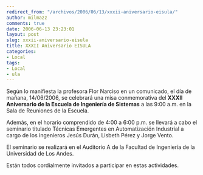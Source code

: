 ```yaml
---
redirect_from: "/archivos/2006/06/13/xxxii-aniversario-eisula/"
author: milmazz
comments: true
date: 2006-06-13 23:23:01
layout: post
slug: xxxii-aniversario-eisula
title: XXXII Aniversario EISULA
categories:
- Local
tags:
- Local
- ula
---
```


Según lo manifiesta la profesora Flor Narciso en un comunicado, el día de mañana, 14/06/2006, se celebrará una misa conmemorativa del **XXXII Aniversario de la Escuela de Ingeniería de Sistemas** a las 9:00 a.m. en la Sala de Reuniones de la Escuela.

Además, en el horario comprendido de 4:00 a 6:00 p.m. se llevará a cabo el seminario titulado Técnicas Emergentes en Automatización Industrial a cargo de los ingenieros Jesús Durán, Lisbeth Pérez y Jorge Vento.

El seminario se realizará en el Auditorio A de la Facultad de Ingeniería de la Universidad de Los Andes.

Están todos cordialmente invitados a participar en estas actividades.
